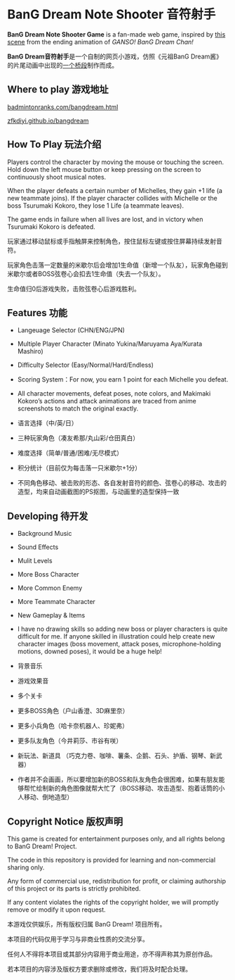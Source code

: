 # BanG Dream Note Shooter 音符射手

**BanG Dream Note Shooter Game** is a fan-made web game, inspired by [this scene](https://github.com/zfkdiyi/bangdream/blob/main/img/anime.gif) from the ending animation of *GANSO! BanG Dream Chan!*

**BanG Dream音符射手**是一个自制的网页小游戏，仿照《元祖BanG Dream酱》的片尾动画中出现的[一个桥段](https://github.com/zfkdiyi/bangdream/blob/main/img/anime.gif)制作而成。

## Where to play 游戏地址

[badmintonranks.com/bangdream.html](https://badmintonranks.com/bangdream.html)

[zfkdiyi.github.io/bangdream](https://zfkdiyi.github.io/bangdream)

## How To Play 玩法介绍

Players control the character by moving the mouse or touching the screen. Hold down the left mouse button or keep pressing on the screen to continuously shoot musical notes.

When the player defeats a certain number of Michelles, they gain +1 life (a new teammate joins). If the player character collides with Michelle or the boss Tsurumaki Kokoro, they lose 1 Life (a teammate leaves).

The game ends in failure when all lives are lost, and in victory when Tsurumaki Kokoro is defeated.

玩家通过移动鼠标或手指触屏来控制角色，按住鼠标左键或按住屏幕持续发射音符。

玩家角色击落一定数量的米歇尔后会增加1生命值（新增一个队友），玩家角色碰到米歇尔或者BOSS弦卷心会扣去1生命值（失去一个队友）。

生命值归0后游戏失败，击败弦卷心后游戏胜利。

## Features 功能

- Langeuage Selector (CHN/ENG/JPN)
- Multiple Player Character (Minato Yukina/Maruyama Aya/Kurata Mashiro)
- Difficulty Selector (Easy/Normal/Hard/Endless)
- Scoring System：For now, you earn 1 point for each Michelle you defeat.
- All character movements, defeat poses, note colors, and Makimaki Kokoro’s actions and attack animations are traced from anime screenshots to match the original exactly.

- 语言选择（中/英/日）
- 三种玩家角色（凑友希那/丸山彩/仓田真白）
- 难度选择（简单/普通/困难/无尽模式）
- 积分统计（目前仅为每击落一只米歇尔+1分）
- 不同角色移动、被击败的形态、各自发射音符的颜色、弦卷心的移动、攻击的造型，均来自动画截图的PS抠图，与动画里的造型保持一致

## Developing 待开发

-  Background Music
-  Sound Effects
-  Mulit Levels
-  More Boss Character
-  More Common Enemy
-  More Teammate Character
-  New Gameplay & Items
-  I have no drawing skills so adding new boss or player characters is quite difficult for me.
If anyone skilled in illustration could help create new character images (boss movement, attack poses, microphone-holding motions, downed poses), it would be a huge help!

-  背景音乐
-  游戏效果音
-  多个关卡
-  更多BOSS角色（户山香澄、3D麻里奈）
-  更多小兵角色（哈卡奈机器人、珍妮弗）
-  更多队友角色（今井莉莎、市谷有咲）
-  新玩法、新道具 （巧克力卷、咖啡、薯条、企鹅、石头、护盾、钢琴、新武器）
-  作者并不会画画，所以要增加新的BOSS和队友角色会很困难，如果有朋友能够帮忙绘制新的角色图像就帮大忙了（BOSS移动、攻击造型、抱着话筒的小人移动、倒地造型）

## Copyright Notice 版权声明

This game is created for entertainment purposes only, and all rights belong to BanG Dream! Project.

The code in this repository is provided for learning and non-commercial sharing only.

Any form of commercial use, redistribution for profit, or claiming authorship of this project or its parts is strictly prohibited.

If any content violates the rights of the copyright holder, we will promptly remove or modify it upon request.


本游戏仅供娱乐，所有版权归属 BanG Dream! 项目所有。

本项目的代码仅用于学习与非商业性质的交流分享。

任何人不得将本项目或其部分内容用于商业用途，亦不得声称其为原创作品。

若本项目的内容涉及版权方要求删除或修改，我们将及时配合处理。


